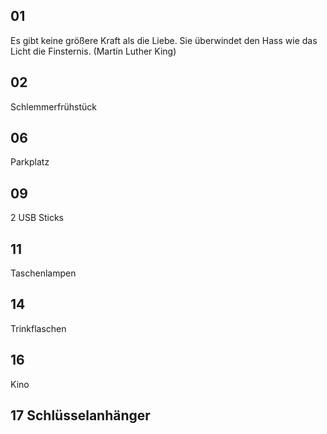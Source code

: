 ## 01

Es gibt keine größere Kraft als die Liebe.
Sie überwindet den Hass
wie das Licht die Finsternis.
(Martin Luther King)

## 02

Schlemmerfrühstück

## 06

Parkplatz

## 09

2 USB Sticks

## 11

Taschenlampen

## 14

Trinkflaschen

## 16

Kino

## 17 Schlüsselanhänger





